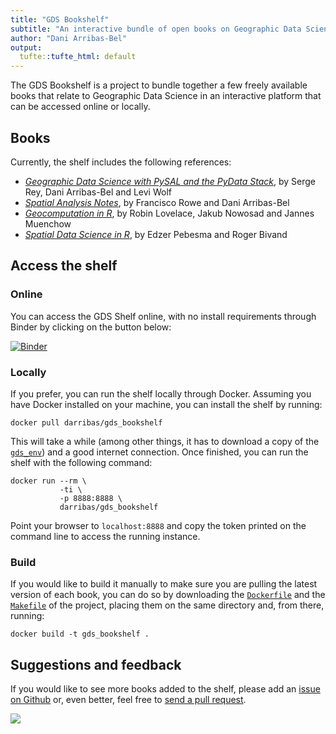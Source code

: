 ```yaml
---
title: "GDS Bookshelf"
subtitle: "An interactive bundle of open books on Geographic Data Science"
author: "Dani Arribas-Bel"
output:
  tufte::tufte_html: default
---
```


The GDS Bookshelf is a project to bundle together a few freely available books that relate to Geographic Data Science in an interactive platform that can be accessed online or locally.

## Books

Currently, the shelf includes the following references:

- [*Geographic Data Science with PySAL and the PyData Stack*](https://geographicdata.science/book), by Serge Rey, Dani Arribas-Bel and Levi Wolf
- [*Spatial Analysis Notes*](https://gdsl-ul.github.io/san/), by Francisco Rowe and Dani Arribas-Bel
- [*Geocomputation in R*](https://geocompr.robinlovelace.net/), by Robin Lovelace, Jakub Nowosad and Jannes Muenchow
- [*Spatial Data Science in R*](https://keen-swartz-3146c4.netlify.app), by Edzer Pebesma and Roger Bivand

## Access the shelf

### Online

You can access the GDS Shelf online, with no install requirements through Binder by clicking on the button below:

[![Binder](https://mybinder.org/badge_logo.svg)](https://mybinder.org/v2/gh/darribas/gds_bookshelf/master)

### Locally

If you prefer, you can run the shelf locally through Docker. Assuming you have Docker installed  on your machine, you can install the shelf by running:

```shell
docker pull darribas/gds_bookshelf
```

This will take a while (among other things, it has to download a copy of the [`gds_env`](https://darribas.org/gds_env/)) and a good internet connection. Once finished, you can run the shelf with the following command:

```shell
docker run --rm \
           -ti \
           -p 8888:8888 \
           darribas/gds_bookshelf
```

Point your browser to `localhost:8888` and copy the token printed on the command line to access the running instance.

### Build

If you would like to build it manually to make sure you are pulling the latest
version of each book, you can do so by downloading the
[`Dockerfile`](Dockerfile) and the [`Makefile`](Makefile) of the project,
placing them on the same directory and, from there, running:

```shell
docker build -t gds_bookshelf .
```

## Suggestions and feedback

If you would like to see more books added to the shelf, please add an [issue on Github](https://github.com/darribas/gds_bookshelf/issues/new) or, even better, feel free to [send a pull request](https://github.com/darribas/gds_bookshelf/pulls).

[![](https://toppng.com/uploads/thumbnail/github-mark-logo-vector-11573976116oq3oau9n10.png)](https://github.com/darribas/gds_bookshelf)

